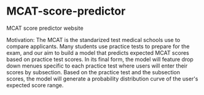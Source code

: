 # MCAT-score-predictor
MCAT score predictor website

Motivation: The MCAT is the standarized test medical schools use to compare applicants. Many students use practice tests to prepare for the exam, and our aim to build a model that predicts expected MCAT scores based on practice test scores. In its final form, the model will feature drop down menues specific to each practice test where users will enter their scores by subsection. Based on the practice test and the subsection scores, the model will generate a probability distribution curve of the user's expected score range. 

